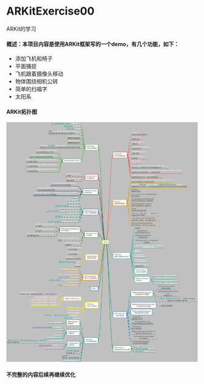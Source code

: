 # ARKitExercise00
ARKit的学习

#### 概述：本项目内容是使用ARKit框架写的一个demo，有几个功能，如下：
* 添加飞机和椅子
* 平面捕捉
* 飞机跟着摄像头移动
* 物体围绕相机公转
* 简单的扫福字
* 太阳系

#### ARKit拓扑图
![ARKit类与API](https://github.com/xiangzuhua0209/ARKitExercise00/blob/970fa8fa6a48c08278d7a59d817fb656bb58f47c/ARKit.png)

#### 不完整的内容后续再继续优化
